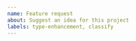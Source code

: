 ```yaml
---
name: Feature request
about: Suggest an idea for this project
labels: type-enhancement, classify
---
```


<!-- Please search existing issues to avoid creating duplicates. -->

<!-- Describe the feature you'd like. -->
